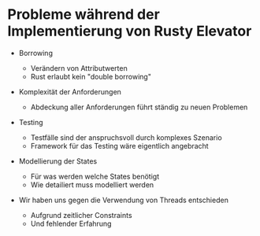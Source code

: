 # Probleme während der Implementierung von Rusty Elevator


- Borrowing 
    - Verändern von Attributwerten
    - Rust erlaubt kein "double borrowing"
- Komplexität der Anforderungen
    - Abdeckung aller Anforderungen führt ständig zu neuen Problemen
- Testing
    - Testfälle sind der anspruchsvoll durch komplexes Szenario
    - Framework für das Testing wäre eigentlich angebracht
- Modellierung der States
    - Für was werden welche States benötigt
    - Wie detailiert muss modelliert werden

- Wir haben uns gegen die Verwendung von Threads entschieden
    - Aufgrund zeitlicher Constraints
    - Und fehlender Erfahrung